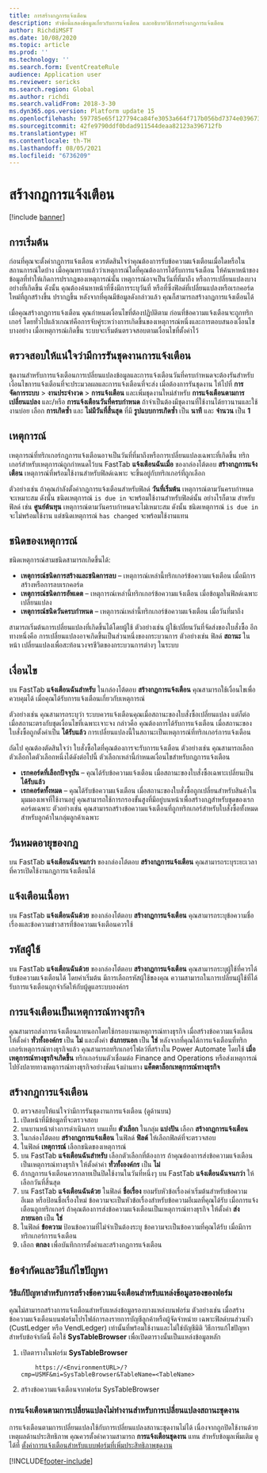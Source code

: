 ```yaml
---
title: การสร้างกฎการแจ้งเตือน
description: หัวข้อนี้แสดงข้อมูลเกี่ยวกับการแจ้งเตือน และอธิบายวิธีการสร้างกฎการแจ้งเตือน
author: RichdiMSFT
ms.date: 10/08/2020
ms.topic: article
ms.prod: ''
ms.technology: ''
ms.search.form: EventCreateRule
audience: Application user
ms.reviewer: sericks
ms.search.region: Global
ms.author: richdi
ms.search.validFrom: 2018-3-30
ms.dyn365.ops.version: Platform update 15
ms.openlocfilehash: 597785e65f127794ca84fe3053a664f717b056bd7374e0396732d4bcf59a743c
ms.sourcegitcommit: 42fe9790ddf0bdad911544deaa82123a396712fb
ms.translationtype: HT
ms.contentlocale: th-TH
ms.lasthandoff: 08/05/2021
ms.locfileid: "6736209"
---
```

# <a name="create-alert-rules"></a>สร้างกฎการแจ้งเตือน

[!include [banner](../includes/banner.md)]

## <a name="getting-started"></a>การเริ่มต้น

ก่อนที่คุณจะตั้งค่ากฎการแจ้งเตือน ควรตัดสินใจว่าคุณต้องการรับข้อความแจ้งเตือนเมื่อใดหรือในสถานการณ์ใดบ้าง เมื่อคุณทราบแล้วว่าเหตุการณ์ใดที่คุณต้องการได้รับการแจ้งเตือน ให้ค้นหาหน้าของข้อมูลที่ทำให้เกิดการปรากฎของเหตุการณ์นั้น เหตุการณ์อาจเป็นวันที่ที่มาถึง หรือการเปลี่ยนแปลงบางอย่างที่เกิดขึ้น ดังนั้น คุณต้องค้นหาหน้าที่ซึ่งมีการระบุวันที่ หรือที่ซึ่งฟิลด์ที่เปลี่ยนแปลงหรือเรกคอร์ดใหม่ที่ถูกสร้างขึ้น ปรากฏขึ้น หลังจากที่คุณมีข้อมูลดังกล่าวแล้ว คุณก็สามารถสร้างกฎการแจ้งเตือนได้

เมื่อคุณสร้างกฎการแจ้งเตือน คุณกำหนดเงื่อนไขที่ต้องปฏิบัติตาม ก่อนที่ข้อความแจ้งเตือนจะถูกทริกเกอร์ โดยทั่วไปแล้วเกณฑ์คือการจับคู่ระหว่างการเกิดขึ้นของเหตุการณ์หนึ่งและการตอบสนองเงื่อนไขบางอย่าง เมื่อเหตุการณ์เกิดขึ้น ระบบจะเริ่มต้นตรวจสอบตามเงื่อนไขที่ตั้งค่าไว้

## <a name="ensure-the-alert-batch-jobs-are-running"></a>ตรวจสอบให้แน่ใจว่ามีการรันชุดงานการแจ้งเตือน

ชุดงานสำหรับการแจ้งเตือนการเปลี่ยนแปลงข้อมูลและการแจ้งเตือนวันที่ครบกำหนดจะต้องรันสำหรับเงื่อนไขการแจ้งเตือนที่จะประมวลผลและการแจ้งเตือนที่จะส่ง เมื่อต้องการรันชุดงาน ให้ไปที่ **การจัดการระบบ** > **งานประจำงวด** > **การแจ้งเตือน** และเพิ่มชุดงานใหม่สำหรับ **การแจ้งเตือนตามการเปลี่ยนแปลง** และ/หรือ **การแจ้งเตือนวันที่ครบกำหนด** ถ้าจำเป็นต้องมีชุดงานที่ใช้งานได้ยาวนานและใช้งานบ่อย เลือก **การเกิดซ้ำ** และ **ไม่มีวันที่สิ้นสุด** ที่มี **รูปแบบการเกิดซ้ำ** เป็น **นาที** และ **จำนวน** เป็น **1**

## <a name="events"></a>เหตุการณ์

เหตุการณ์ที่ทริกเกอร์กฎการแจ้งเตือนอาจเป็นวันที่ที่มาถึงหรือการเปลี่ยนแปลงเฉพาะที่เกิดขึ้น ทริกเกอร์สำหรับเหตุการณ์ถูกกำหนดไว้บน FastTab **แจ้งเตือนฉันเมื่อ** ของกล่องโต้ตอบ **สร้างกฎการแจ้งเตือน** เหตุการณ์ที่พร้อมใช้งานสำหรับฟิลด์เฉพาะ จะขึ้นอยู่กับทริกเกอร์ที่ถูกเลือก

ตัวอย่างเช่น ถ้าคุณกำลังตั้งค่ากฎการแจ้งเตือนสำหรับฟิลด์ **วันที่เริ่มต้น** เหตุการณ์ตามวันครบกำหนดจะเหมาะสม ดังนั้น ชนิดเหตุการณ์ `is due in` จะพร้อมใช้งานสำหรับฟิลด์นั้น อย่างไรก็ตาม สำหรับฟิลด์ เช่น **ศูนย์ต้นทุน** เหตุการณ์ตามวันครบกำหนดจะไม่เหมาะสม ดังนั้น ชนิดเหตุการณ์ `is due in` จะไม่พร้อมใช้งาน แต่ชนิดเหตุการณ์ `has changed` จะพร้อมใช้งานแทน

## <a name="event-types"></a>ชนิดของเหตุการณ์

ชนิดเหตุการณ์สามชนิดสามารถเกิดขึ้นได้:

- **เหตุการณ์ชนิดการสร้างและชนิดการลบ** – เหตุการณ์เหล่านี้ทริกเกอร์ข้อความแจ้งเตือน เมื่อมีการสร้างหรือการลบเรกคอร์ด
- **เหตุการณ์ชนิดการอัพเดต** – เหตุการณ์เหล่านี้ทริกเกอร์ข้อความแจ้งเตือน เมื่อข้อมูลในฟิลด์เฉพาะเปลี่ยนแปลง
- **เหตุการณ์ชนิดวันครบกำหนด** – เหตุการณ์เหล่านี้ทริกเกอร์ข้อความแจ้งเตือน เมื่อวันที่มาถึง
    
สามารถเริ่มต้นการเปลี่ยนแปลงที่เกิดขึ้นได้โดยผู้ใช้ ตัวอย่างเช่น ผู้ใช้เปลี่ยนวันที่จัดส่งของใบสั่งซื้อ อีกทางหนึ่งคือ การเปลี่ยนแปลงอาจเกิดขึ้นเป็นส่วนหนึ่งของกระบวนการ ตัวอย่างเช่น ฟิลด์ **สถานะ** ในหน้า เปลี่ยนแปลงเพื่อสะท้อนวงจรชีวิตของกระบวนการต่างๆ ในระบบ

## <a name="conditions"></a>เงื่อนไข

บน FastTab **แจ้งเตือนฉันสำหรับ** ในกล่องโต้ตอบ **สร้างกฎการแจ้งเตือน** คุณสามารถใช้เงื่อนไขเพื่อควบคุมได้ เมื่อคุณได้รับการแจ้งเตือนเกี่ยวกับเหตุการณ์

ตัวอย่างเช่น คุณสามารถระบุว่า ระบบควรแจ้งเตือนคุณเมื่อสถานะของใบสั่งซื้อเปลี่ยนแปลง แต่ก็ต่อเมื่อสถานะตรงกับชุดเงื่อนไขที่เฉพาะเจาะจง กล่าวคือ คุณต้องการได้รับการแจ้งเตือน เมื่อสถานะของใบสั่งซื้อถูกตั้งค่าเป็น **ได้รับแล้ว** การเปลี่ยนแปลงนี้ในสถานะเป็นเหตุการณ์ที่ทริกเกอร์การแจ้งเตือน

ถัดไป คุณต้องตัดสินใจว่า ใบสั่งซื้อใดที่คุณต้องการจะรับการแจ้งเตือน ตัวอย่างเช่น คุณสามารถเลือกตัวเลือกใดตัวเลือกหนึ่งได้ดังต่อไปนี้ ตัวเลือกเหล่านี้กำหนดเงื่อนไขสำหรับกฎการแจ้งเตือน

- **เรกคอร์ดที่เลือกปัจจุบัน** – คุณได้รับข้อความแจ้งเตือน เมื่อสถานะของใบสั่งซื้อเฉพาะเปลี่ยนเป็น **ได้รับแล้ว**
- **เรกคอร์ดทั้งหมด** – คุณได้รับข้อความแจ้งเตือน เมื่อสถานะของใบสั่งซื้อถูกเปลี่ยนสำหรับสินค้าในมุมมองเพจที่ใช้งานอยู่ คุณสามารถใช้การกรองขั้นสูงที่มีอยู่บนหน้าเพื่อสร้างกฎสำหรับชุดของเรกคอร์ดเฉพาะ ตัวอย่างเช่น คุณสามารถสร้างข้อความแจ้งเตือนที่ถูกทริกเกอร์สำหรับใบสั่งซื้อทั้งหมดสำหรับลูกค้าในกลุ่มลูกค้าเฉพาะ
    
## <a name="expiry-of-rule"></a>วันหมดอายุของกฎ

บน FastTab **แจ้งเตือนฉันจนกว่า** ของกล่องโต้ตอบ **สร้างกฎการแจ้งเตือน** คุณสามารถระบุระยะเวลาที่ควรเปิดใช้งานกฎการแจ้งเตือนได้

## <a name="alert-contents"></a>แจ้งเตือนเนื้อหา

บน FastTab **แจ้งเตือนฉันด้วย** ของกล่องโต้ตอบ **สร้างกฎการแจ้งเตือน** คุณสามารถระบุข้อความชื่อเรื่องและข้อความข่าวสารที่ข้อความแจ้งเตือนควรใช้

## <a name="user-id"></a>รหัสผู้ใช้

บน FastTab **แจ้งเตือนฉันด้วย** ของกล่องโต้ตอบ **สร้างกฎการแจ้งเตือน** คุณสามารถระบุผู้ใช้ที่ควรได้รับข้อความแจ้งเตือนได้ โดยค่าเริ่มต้น มีการเลือกรหัสผู้ใช้ของคุณ ความสามารถในการเปลี่ยนผู้ใช้ที่ได้รับการแจ้งเตือนถูกจำกัดให้กับผู้ดูแลระบบองค์กร

## <a name="alerts-as-business-events"></a>การแจ้งเตือนเป็นเหตุการณ์ทางธุรกิจ

คุณสามารถส่งการแจ้งเตือนภายนอกโดยใช้กรอบงานเหตุการณ์ทางธุรกิจ เมื่อสร้างข้อความแจ้งเตือน ให้ตั้งค่า **ทั่วทั้งองค์กร** เป็น **ไม่** และตั้งค่า **ส่งภายนอก** เป็น **ใช่** หลังจากที่คุณได้การแจ้งเตือนที่ทริกเกอร์เหตุการณ์ทางธุรกิจแล้ว คุณสามารถทริกเกอร์โฟลว์ที่สร้างใน Power Automate โดยใช้ **เมื่อเหตุการณ์ทางธุรกิจเกิดขึ้น** ทริกเกอร์บนตัวเชื่อมต่อ Finance and Operations หรือส่งเหตุการณ์ไปยังปลายทางเหตุการณ์ทางธุรกิจอย่างชัดแจ้งผ่านทาง **แค็ตตาล็อกเหตุการณ์ทางธุรกิจ**

## <a name="create-an-alert-rule"></a>สร้างกฎการแจ้งเตือน 

0. ตรวจสอบให้แน่ใจว่ามีการรันชุดงานการแจ้งเตือน (ดูด้านบน)
1. เปิดหน้าที่มีข้อมูลที่จะตรวจสอบ
2. บนบานหน้าต่างการดำเนินการ บนแท็บ **ตัวเลือก** ในกลุ่ม **แบ่งปัน** เลือก **สร้างกฎการแจ้งเตือน**
3. ในกล่องโต้ตอบ **สร้างกฎการแจ้งเตือน** ในฟิลด์ **ฟิลด์** ให้เลือกฟิลด์ที่จะตรวจสอบ
4. ในฟิลด์ **เหตุการณ์** เลือกชนิดของเหตุการณ์
5. บน FastTab **แจ้งเตือนฉันสำหรับ** เลือกตัวเลือกที่ต้องการ ถ้าคุณต้องการส่งข้อความแจ้งเตือนเป็นเหตุการณ์ทางธุรกิจ ให้ตั้งค่าค่า **ทั่วทั้งองค์กร** เป็น **ไม่**
6. ถ้ากฎการแจ้งเตือนควรกลายเป็นปิดใช้งานในวันที่หนึ่งๆ บน FastTab **แจ้งเตือนฉันจนกว่า** ให้เลือกวันที่สิ้นสุด
7. บน FastTab **แจ้งเตือนฉันด้วย** ในฟิลด์ **ชื่อเรื่อง** ยอมรับหัวข้อเรื่องค่าเริ่มต้นสำหรับข้อความอีเมล หรือป้อนชื่อเรื่องใหม่ ข้อความจะเป็นหัวข้อเรื่องสำหรับข้อความอีเมลที่คุณได้รับ เมื่อการแจ้งเตือนถูกทริกเกอร์ ถ้าคุณต้องการส่งข้อความแจ้งเตือนเป็นเหตุการณ์ทางธุรกิจ ให้ตั้งค่า **ส่งภายนอก** เป็น **ใช่**
8. ในฟิลด์ **ข้อความ** ป้อนข้อความที่ไม่จำเป็นต้องระบุ ข้อความจะเป็นข้อความที่คุณได้รับ เมื่อมีการทริกเกอร์การแจ้งเตือน
9. เลือก **ตกลง** เพื่อบันทึกการตั้งค่าและสร้างกฎการแจ้งเตือน

## <a name="limitations-and-workarounds"></a>ข้อจำกัดและวิธีแก้ไขปัญหา

### <a name="workaround-for-creating-alerts-for-the-secondary-data-sources-of-a-form"></a>วิธีแก้ปัญหาสำหรับการสร้างข้อความแจ้งเตือนสำหรับแหล่งข้อมูลรองของฟอร์ม
คุณไม่สามารถสร้างการแจ้งเตือนสำหรับแหล่งข้อมูลรองบางแหล่งบนฟอร์ม ตัวอย่างเช่น เมื่อสร้างข้อความแจ้งเตือนบนฟอร์มโปรไฟล์การลงรายการบัญชีลูกค้าหรือผู้จัดจำหน่าย เฉพาะฟิลด์บนส่วนหัว (CustLedger หรือ VendLedger) เท่านั้นที่พร้อมใช้งานและไม่ใช่บัญชีมิติ วิธีการแก้ไขปัญหาสำหรับข้อจำกัดนี้ คือใช้ **SysTableBrowser** เพื่อเปิดตารางนั้นเป็นแหล่งข้อมูลหลัก 
1. เปิดตารางในฟอร์ม **SysTableBrowser**
    ```
        https://<EnvironmentURL>/?cmp=USMF&mi=SysTableBrowser&TableName=<TableName>
    ```
2. สร้างข้อความแจ้งเตือนจากฟอร์ม SysTableBrowser

### <a name="change-based-alerts-do-not-work-for-batch-status-changes"></a>การแจ้งเตือนตามการเปลี่ยนแปลงไม่ทำงานสำหรับการเปลี่ยนแปลงสถานะชุดงาน
การแจ้งเตือนตามการเปลี่ยนแปลงใช้กับการเปลี่ยนแปลงสถานะชุดงานไม่ได้ เนื่องจากถูกปิดใช้งานด้วยเหตุผลด้านประสิทธิภาพ คุณควรตั้งค่าความสามารถ **การแจ้งเตือนชุดงาน** แทน สำหรับข้อมูลเพิ่มเติม ดูได้ที่ [ตั้งค่าการแจ้งเตือนสำหรับแบบฟอร์มที่เพิ่มประสิทธิภาพชุดงาน](../../dev-itpro/sysadmin/alerts.md#set-up-alerts-for-batch-enhanced-forms)


[!INCLUDE[footer-include](../../../includes/footer-banner.md)]